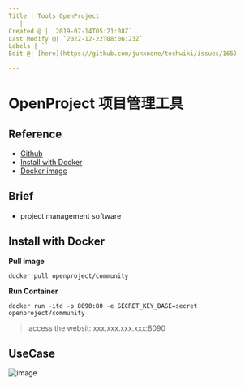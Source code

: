 ```yaml
---
Title | Tools OpenProject
-- | --
Created @ | `2019-07-14T05:21:08Z`
Last Modify @| `2022-12-22T08:06:23Z`
Labels | ``
Edit @| [here](https://github.com/junxnone/techwiki/issues/165)

---
```

# OpenProject 项目管理工具

## Reference
- [Github](https://github.com/opf/openproject)
- [Install with Docker](https://www.openproject.org/docker/)
- [Docker image](https://hub.docker.com/r/openproject/community/)

## Brief
- project management software

## Install with Docker

**Pull image**
```
docker pull openproject/community
```
**Run Container**
```
docker run -itd -p 8090:80 -e SECRET_KEY_BASE=secret openproject/community
```
> access the websit: xxx.xxx.xxx.xxx:8090

## UseCase

![image](https://user-images.githubusercontent.com/2216970/61180525-3f38f980-a64a-11e9-8b0d-9d7ea7f12f2b.png)

